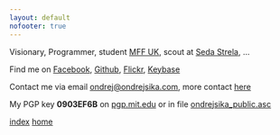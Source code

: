 ```yaml
---
layout: default
nofooter: true
---
```


Visionary, Programmer, student [MFF UK](http://mff.cuni.cz), scout at [Seda Strela](http://sedastrela.cz), ...

Find me on [Facebook](https://facebook.com/sikaondrej2), [Github](https://www.github.com/ondrejsika), [Flickr](https://www.flickr.com/photos/ondrejsika/), [Keybase](https://www.keybase.io/ondrejsika)

Contact me via email <ondrej@ondrejsika.com>, more contact [here](/contact.html)

My PGP key __0903EF6B__ on [pgp.mit.edu](http://pgp.mit.edu/pks/lookup?op=vindex&search=0x775D8A020903EF6B) or in file [ondrejsika_public.asc](ondrejsika_public.asc)

[index](/site-index.html) [home](/)

